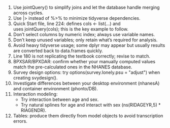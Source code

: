 1. Use jointQuery() to simplify joins and let the database handle merging across cycles.
2. Use |> instead of %>% to minimize tidyverse dependencies.
3. Quick Start file, line 224: defines cols <- list(...) and uses jointQuery(cols); this is the key example to follow.
4. Don’t select columns by numeric index; always use variable names.
5. Don’t keep unused variables; only retain what’s required for analysis.
6. Avoid heavy tidyverse usage; some dplyr may appear but usually results are converted back to data.frames quickly.
7. Line 180 is not replicating the textbook correctly; revise to match.
8. BPXSAR/BPXDAR: confirm whether your manually computed values match the pre-calculated ones in the NHANES database.
9. Survey design options: try options(survey.lonely.psu = "adjust") when creating svydesign().
10. Investigate differences between your desktop environment (nhanesA) and container environment (phonto/DB).
11. Interaction modeling:
      - Try interaction between age and sex.
      - Try natural splines for age and interact with sex (ns(RIDAGEYR,5) * RIAGENDR).
12. Tables: produce them directly from model objects to avoid transcription errors.
